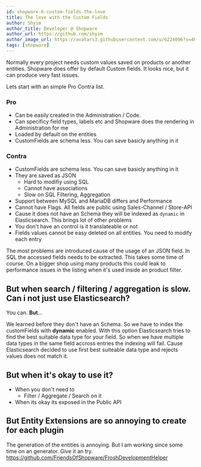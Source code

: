 ```yaml
---
id: shopware-6-custom-fields-the-love
title: The love with the Custom Fields
author: Shyim
author_title: Developer @ Shopware
author_url: https://github.com/shyim
author_image_url: https://avatars3.githubusercontent.com/u/6224096?s=460&u=18be3a2d46f07dd42fc2b6dee9b4b9b68bca28d2&v=4
tags: [shopware]
---
```


Normally every project needs custom values saved on products or another entities. Shopware does offer by default Custom fields. It looks nice, but it can produce very fast issues.

Lets start with an simple Pro Contra list.

### Pro

* Can be easily created in the Administration / Code.
* Can specificy field types, labels etc and Shopware does the rendering in Administration for me
* Loaded by default on the entities
* CustomFields are schema less. You can save basicly anything in it

### Contra

* CustomFields are schema less. You can save basicly anything in it
* They are saved as JSON
  * Hard to modifiy using SQL
  * Cannot have associations
  * Slow on SQL Filtering, Aggregation
* Support between MySQL and MariaDB differs and Performance
* Cannot have Flags. All fields are public using Sales-Channel / Store-API
* Cause it does not have an Schema they will be indexed as `dynamic` in Elasticsearch. This brings lot of other problems
* You don't have an control is it translateable or not
* Fields values cannot be easy deleted on all entities. You need to modify each entry

The most problems are introduced cause of the usage of an JSON field. In SQL the accessed fields needs to be extracted. This takes some time of course. 
On a bigger shop using many products this could leak to performance issues in the listing when it's used inside an product filter. 

## But when search / filtering / aggregation is slow. Can i not just use Elasticsearch?

You can. **But**...

We learned before they don't have an Schema. So we have to index the customFields with **dynamic** enabled. With this option Elasticsearch tries to find the best suitable data type for your field. 
So when we have multiple data types in the same field accross entries the indexing will fail. Cause Elasticsearch decided to use first best suiteable data type and rejects values does not match it.

## But when it's okay to use it?

* When you don't need to
  * Filter / Aggregate / Search on it
* When its okay its exposed in the Public API

## But Entity Extensions are so annoying to create for each plugin

The generation of the entities is annoying. But I am working since some time on an generator. Give it an try. https://github.com/FriendsOfShopware/FroshDevelopmentHelper
